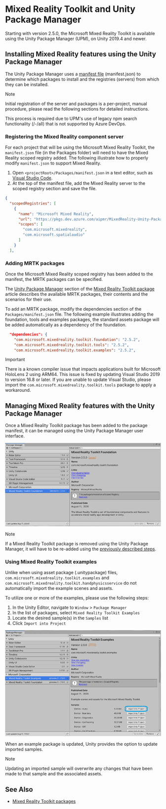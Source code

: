 # Mixed Reality Toolkit and Unity Package Manager

Starting with version 2.5.0, the Microsoft Mixed Reality Toolkit is available using the Unity Package Manager (UPM), on Unity 2019.4 and newer.

## Installing Mixed Reality features using the Unity Package Manager

The Unity Package Manager uses a [manifest file](https://docs.unity3d.com/Manual/upm-manifestPkg.html) (manifest.json) to determine which packages to install and the registries (servers) from which they can be installed.

> [!Note]
> Initial registration of the server and packages is a per-project, manual procedure, please read the following sections for detailed instructions.
>
> This process is required due to UPM's use of legacy npm search functionality (/-/all) that is not supported by Azure DevOps.

### Registering the Mixed Reality component server

For each project that will be using the Microsoft Mixed Reality Toolkit, the `manifest.json` file (in the Packages folder) will need to have the Mixed Reality scoped registry added. The following illustrate how to properly modify `manifest.json` to support Mixed Reality.

1. Open `<projectRoot>/Packages/manifest.json` in a text editor, such as [Visual Studio Code](https://code.visualstudio.com/).
1. At the top of the manifest file, add the Mixed Reality server to the scoped registry section and save the file.

```json
{
  "scopedRegistries": [
    {
      "name": "Microsoft Mixed Reality",
      "url": "https://pkgs.dev.azure.com/aipmr/MixedReality-Unity-Packages/_packaging/Unity-packages/npm/registry/",
      "scopes": [
        "com.microsoft.mixedreality",
        "com.microsoft.spatialaudio"
      ]
    }
  ],
```

### Adding MRTK packages

Once the Microsoft Mixed Reality scoped registry has been added to the manifest, the MRTK packages can be specified.

The [Unity Package Manager](Packaging/MRTK_Packages.md#unity-package-manager) section of the [Mixed Reality Toolkit package](Packaging/MRTK_Packages.md) article describes the available MRTK packages, their contents and the scenarios for their use.

To add an MRTK package, modify the dependencies section of the `Packages/manifest.json` file. The following example illustrates adding the foundation, tools and examples packages, the standard assets package will be added automatically as a dependency of the foundation.

```json
  "dependencies": {
    "com.microsoft.mixedreality.toolkit.foundation": "2.5.2",
    "com.microsoft.mixedreality.toolkit.tools": "2.5.2",
    "com.microsoft.mixedreality.toolkit.examples": "2.5.2",
```

> [!IMPORTANT]
> There is a known compiler issue that impacts applications built for Microsoft HoloLens 2 using
> ARM64. This issue is fixed by updating Visual Studio 2019 to version 16.8 or later. If you are unable to update Visual Studio,
> please import the `com.microsoft.mixedreality.toolkit.tools` package to apply a workaround.

## Managing Mixed Reality features with the Unity Package Manager

Once a Mixed Reality Toolkit package has been added to the package manifest, it can be managed using the Unity Package Manager user interface.

![MRTK Foundation UPM Package](Images/Packaging/MRTK_FoundationUPM.png)

> [!Note]
> If a Mixed Reality Toolkit package is removed using the Unity Package Manager, it will have to be re-added using the [previously described steps](#adding-mrtk-packages).

### Using Mixed Reality Toolkit examples

Unlike when using asset package (.unitypackage) files, `com.microsoft.mixedreality.toolkit.examples` and `com.microsoft.mixedreality.toolkit.handphysicsservice` do not automatically import the example scenes and assets.

To utilize one or more of the examples, please use the following steps:

1. In the Unity Editor, navigate to `Window` > `Package Manager`
1. In the list of packages, select `Mixed Reality Toolkit Examples`
1. Locate the desired sample(s) in the `Samples` list
1. Click `Import into Project`

![Importing samples](Images/Packaging/MRTK_ExamplesUpm.png)

When an example package is updated, Unity provides the option to update imported samples.

> [!Note]
> Updating an imported sample will overwrite any changes that have been made to that sample and the associated assets.

## See Also

- [Mixed Reality Toolkit packages](Packaging/MRTK_Packages.md)

